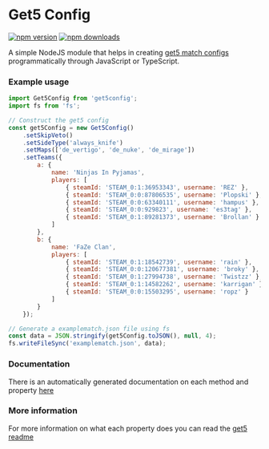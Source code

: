 # Get5 Config

<a href="https://www.npmjs.com/package/get5config"><img src="https://img.shields.io/npm/v/get5config.svg?maxAge=3600" alt="npm version" /></a>
<a href="https://www.npmjs.com/package/get5config"><img src="https://img.shields.io/npm/dt/get5config.svg?maxAge=3600" alt="npm downloads" /></a>

A simple NodeJS module that helps in creating [get5 match configs](https://github.com/splewis/get5#match-schema) programmatically through JavaScript or TypeScript.

### Example usage
```js
import Get5Config from 'get5config';
import fs from 'fs';

// Construct the get5 config
const get5Config = new Get5Config()
    .setSkipVeto()
	.setSideType('always_knife')
	.setMaps(['de_vertigo', 'de_nuke', 'de_mirage'])
	.setTeams({
		a: {
			name: 'Ninjas In Pyjamas',
			players: [
				{ steamId: 'STEAM_0:1:36953343', username: 'REZ' },
				{ steamId: 'STEAM_0:0:87806535', username: 'Plopski' },
				{ steamId: 'STEAM_0:0:63340111', username: 'hampus' },
				{ steamId: 'STEAM_0:0:929823', username: 'es3tag' },
				{ steamId: 'STEAM_0:1:89281373', username: 'Brollan' }
			]
		},
		b: {
			name: 'FaZe Clan',
			players: [
				{ steamId: 'STEAM_0:1:18542739', username: 'rain' },
				{ steamId: 'STEAM_0:0:120677381', username: 'broky' },
				{ steamId: 'STEAM_0:1:27994738', username: 'Twistzz' },
				{ steamId: 'STEAM_0:1:14582262', username: 'karrigan' },
				{ steamId: 'STEAM_0:0:15503295', username: 'ropz' }
			]
		}
	});

// Generate a examplematch.json file using fs
const data = JSON.stringify(get5Config.toJSON(), null, 4);
fs.writeFileSync('examplematch.json', data);
```
### Documentation
There is an automatically generated documentation on each method and property [here]()
### More information
For more information on what each property does you can read the [get5 readme](https://github.com/splewis/get5#match-schema)